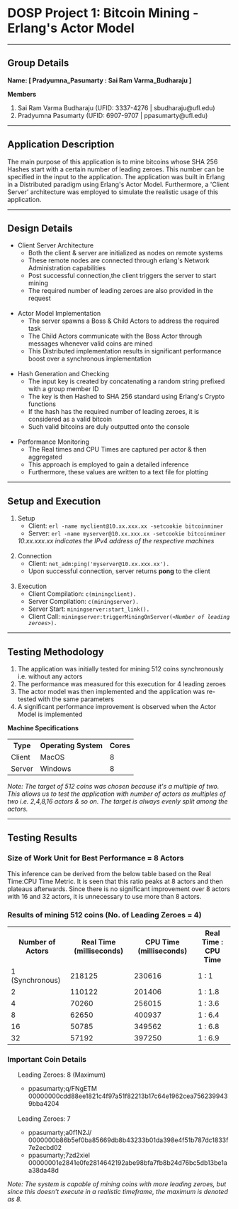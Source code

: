 # DOSP Project 1: Bitcoin Mining - Erlang's Actor Model
****
## Group Details
<p><strong>Name: [ Pradyumna_Pasumarty : Sai Ram Varma_Budharaju ]</strong></p>
<strong>Members</strong>
<ol>
    <li>Sai Ram Varma Budharaju (UFID: 3337-4276 | <a>sbudharaju@ufl.edu</a>)</li>
    <li>Pradyumna Pasumarty (UFID: 6907-9707 | <a>ppasumarty@ufl.edu</a>)</li>
</ol>

****

## Application Description

The main purpose of this application is to mine bitcoins whose SHA 256 Hashes start with a certain number of leading zeroes. 
This number can be specified in the input to the application. 
The application was built in Erlang in a Distributed paradigm using Erlang's Actor Model. 
Furthermore, a 'Client Server' architecture was employed to simulate the realistic usage of this application.

****

## Design Details

<ul>
    <li>
        Client Server Architecture
        <ul>
            <li>Both the client & server are initialized as nodes on remote systems</li>
            <li>These remote nodes are connected through erlang's Network Administration capabilities</li>
            <li>Post successful connection,the client triggers the server to start mining</li>
            <li>The required number of leading zeroes are also provided in the request</li>
        </ul>
    </li>
    <br/>
    <li>
        Actor Model Implementation
        <ul>
            <li>The server spawns a Boss & Child Actors to address the required task</li>
            <li>The Child Actors communicate with the Boss Actor through messages whenever valid coins are mined</li>
            <li>This Distributed implementation results in significant performance boost over a synchronous implementation</li>
        </ul>
    </li>
    <br/>
    <li>
        Hash Generation and Checking
        <ul>
            <li>The input key is created by concatenating a random string prefixed with a group member ID</li>
            <li>The key is then Hashed to SHA 256 standard using Erlang's Crypto functions</li>
            <li>If the hash has the required number of leading zeroes, it is considered as a valid bitcoin</li>
            <li>Such valid bitcoins are duly outputted onto the console</li>
        </ul>
    </li>
    <br/>
    <li>
        Performance Monitoring
        <ul>
            <li>The Real times and CPU Times are captured per actor & then aggregated</li>
            <li>This approach is employed to gain a detailed inference</li>
            <li>Furthermore, these values are written to a text file for plotting</li>
        </ul>
    </li>
</ul>

****

## Setup and Execution

<ol>
    <li>
        Setup
        <ul>
            <li>Client: <code>erl -name myclient@10.xx.xxx.xx -setcookie bitcoinminer</code></li>
            <li>Server: <code>erl -name myserver@10.xx.xxx.xx -setcookie bitcoinminer</code></li>
        </ul>
        <i>10.xx.xxx.xx indicates the IPv4 address of the respective machines</i>
    </li>
    <br/>
    <li>
        Connection
        <ul>
            <li>Client: <code>net_adm:ping('myserver@10.xx.xxx.xx').</code></li>
            <li>Upon successful connection, server returns <strong>pong</strong> to the client</li>
        </ul>
    </li>
    <br/>
    <li>
        Execution
        <ul>
            <li>Client Compilation: <code>c(miningclient).</code></li>
            <li>Server Compilation: <code>c(miningserver).</code></li>
            <li>Server Start: <code>miningserver:start_link().</code></li>
            <li>Client Call: <code>miningserver:triggerMiningOnServer(<<i>Number of leading zeroes</i>>).</code></li>
        </ul>
    </li>
</ol>

****

## Testing Methodology

<ol>
    <li>The application was initially tested for mining 512 coins synchronously i.e. without any actors</li>
    <li>The performance was measured for this execution for 4 leading zeroes</li>
    <li>The actor model was then implemented and the application was re-tested with the same parameters</li>
    <li>A significant performance improvement is observed when the Actor Model is implemented</li>
</ol>
<strong>Machine Specifications</strong>
<table>
    <th>Type</th>
    <th>Operating System</th>
    <th>Cores</th>
    <tr>
        <td>Client</td>
        <td>MacOS</td>
        <td>8</td>
    </tr>
    <tr>
        <td>Server</td>
        <td>Windows</td>
        <td>8</td>
    </tr>
</table>
<i>Note: The target of 512 coins was chosen because it's a multiple of two. This allows us to test the application with number of actors as multiples of two i.e. 2,4,8,16 actors & so on. The target is always evenly split among the actors.</i>

****

## Testing Results

### Size of Work Unit for Best Performance = 8 Actors
This inference can be derived from the below table based on the Real Time:CPU Time Metric. It is seen that this ratio peaks at 8 actors and then plateaus afterwards. Since there is no significant improvement over 8 actors with 16 and 32 actors, it is unnecessary to use more than 8 actors.

### Results of mining 512 coins (No. of Leading Zeroes = 4)

<table>
    <th>Number of Actors</th>
    <th>Real Time (milliseconds)</th>
    <th>CPU Time (milliseconds)</th>    
    <th>Real Time : CPU Time</th>
    <tr>
        <td>1 (Synchronous)</td>
        <td>218125</td>
        <td>230616</td>
        <td>1 : 1</td>
    </tr>
    <tr>
        <td>2</td>
        <td>110122</td>
        <td>201406</td>
        <td>1 : 1.8</td>
    </tr>
    <tr>
        <td>4</td>
        <td>70260</td>
        <td>256015</td>
        <td>1 : 3.6</td>
    </tr>
    <tr>
        <td>8</td>
        <td>62650</td>
        <td>400937</td>
        <td>1 : 6.4</td>
    </tr>
    <tr>
        <td>16</td>
        <td>50785</td>
        <td>349562</td>
        <td>1 : 6.8</td>
    </tr>
    <tr>
        <td>32</td>
        <td>57192</td>
        <td>397250</td>
        <td>1 : 6.9</td>
    </tr>
</table>

### Important Coin Details

<ul>
    Leading Zeroes: 8 (Maximum)
    <ul>
        <li>ppasumarty;q/FNgETM    00000000cdd88ee1821c4f97a51f82213b17c64e1962cea7562399439bba4204</li>
    </ul>
    <br/>
    Leading Zeroes: 7
    <ul>
        <li>ppasumarty;a0f1N2J/    0000000b86b5ef0ba85669db8b43233b01da398e4f51b787dc1833f7e2ecbd02</li>
        <li>ppasumarty;7zd2xiel    00000001e2841e0fe2814642192abe98bfa7fb8b24d76bc5db13be1aa38da48d</li>
    </ul>
</ul>

<i>
Note: The system is capable of mining coins with more leading zeroes, but since this doesn't 
execute in a realistic timeframe, the maximum is denoted as 8.</i>



